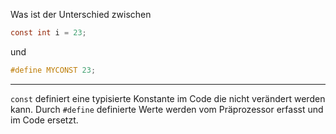 Was ist der Unterschied zwischen
```c
const int i = 23;
```
und
```c
#define MYCONST 23;
```
---
``const`` definiert eine typisierte Konstante im Code die nicht verändert werden kann. Durch ``#define`` definierte Werte werden vom Präprozessor erfasst und im Code ersetzt.